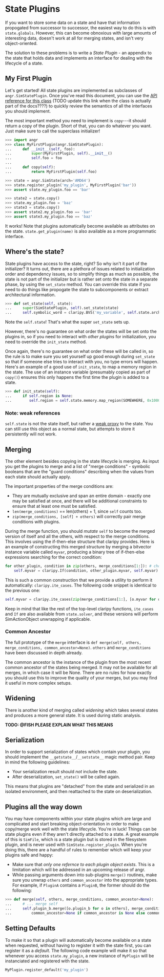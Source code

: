 # State Plugins

If you want to store some data on a state and have that information propogated from successor to successor, the easiest way to do this is with `state.globals`.
However, this can become obnoxious with large amounts of interesting data, doesn't work at all for merging states, and isn't very object-oriented.

The solution to these problems is to write a *State Plugin* - an appendix to the state that holds data and implements an interface for dealing with the lifecycle of a state.

## My First Plugin

Let's get started!
All state plugins are implemented as subclasses of `angr.SimStatePlugin`.
Once you've read this document, you can use the [API reference for this class](http://api.angr.io/) (TODO update this link when the class is actually part of the docs????) to quickly review the semantics of all the interfaces you should implement.

The most important method you need to implement is `copy`---it should return a copy of the plugin.
Short of that, you can do whatever you want.
Just make sure to call the superclass initializer!

```python
>>> import angr
>>> class MyFirstPlugin(angr.SimStatePlugin):
...     def __init__(self, foo):
...         super(MyFirstPlugin, self).__init__()
...         self.foo = foo
... 
...     def copy(self):
...         return MyFirstPlugin(self.foo)

>>> state = angr.SimState(arch='AMD64')
>>> state.register_plugin('my_plugin', MyFirstPlugin('bar'))
>>> assert state.my_plugin.foo == 'bar'

>>> state2 = state.copy()
>>> state.my_plugin.foo = 'baz'
>>> state3 = state.copy()
>>> assert state2.my_plugin.foo == 'bar'
>>> assert state3.my_plugin.foo == 'baz'
```

It works! Note that plugins automatically become available as attributes on the state.
`state.get_plugin(name)` is also available as a more programmatic interface.

## Where's the state?

State plugins have access to the state, right? So why isn't it part of the initializer?
It turns out, there are a plethora of issues related to initialization order and dependency issues, so to simplify things as much as possible, the state is not part of the initializer but is rather set onto the state in a separate phase, by using the `set_state` method.
You can override this state if you need to do things like propogate the state to subcomponents or extract architectural information.

```python
>>> def set_state(self, state):
...     super(SimStatePlugin, self).set_state(state)
...     self.symbolic_word = claripy.BVS('my_variable', self.state.arch.bits)
```

Note the `self.state`! That's what the super `set_state` sets up.

However, there's no guarantee on what order the states will be set onto the plugins in, so if you need to interact with _other plugins_ for initialization, you need to override the `init_state` method.

Once again, there's no guarantee on what order these will be called in, so the rule is to make sure you set yourself up good enough during `set_state` so that if someone else tries to interact with you, no type errors will happen.
Here's an example of a good use of `init_state`, to map a memory region in the state.
The use of an instance variable (presumably copied as part of `copy()`) ensures this only happens the first time the plugin is added to a state.

```python
>>> def init_state(self):
...     if self.region is None:
...        self.region = self.state.memory.map_region(SOMEWHERE, 0x1000, 7)
```

### Note: weak references

`self.state` is not the state itself, but rather a [weak proxy](https://docs.python.org/2/library/weakref.html) to the state.
You can still use this object as a normal state, but attempts to store it persistently will not work.

## Merging

The other element besides copying in the state lifecycle is merging.
As input you get the plugins to merge and a list of "merge conditions" - symbolic booleans that are the "guard conditions" describing when the values from each state should actually apply.

The important properties of the merge conditions are:

- They are mutually exclusive and span an entire domain - exactly one may be satisfied at once, and there will be additional constraints to ensure that at least one must be satisfied.
- `len(merge_conditions)` == len(others) + 1, since `self` counts too.
- `zip(merge_conditions, [self] + others)` will correctly pair merge conditions with plugins.

During the merge function, you should _mutate_ `self` to become the merged version of itself and all the others, with respect to the merge conditions.
This involves using the if-then-else structure that claripy provides.
Here is an example of constructing this merged structure by merging a bitvector instance variable called `myvar`, producing a binary tree of if-then-else expressions searching for the correct condition:

```python
for other_plugin, condition in zip(others, merge_conditions[1:]): # chop off self's condition
    self.myvar = claripy.If(condition, other_plugin.myvar, self.myvar)
```

This is such a common construction that we provide a utility to perform it automatically: `claripy.ite_cases`.
The following code snippet is identical to the previous one:

```python
self.myvar = claripy.ite_cases(zip(merge_conditions[1:], [o.myvar for o in others]), self.myvar) 
```

Keep in mind that like the rest of the top-level claripy functions, `ite_cases` and `If` are also available from `state.solver`, and these versions will perform SimActionObject unwrapping if applicable.

### Common Ancestor

The full prototype of the `merge` interface is `def merge(self, others, merge_conditions, common_ancestor=None)`.
`others` and `merge_conditions` have been discussed in depth already.

The common ancestor is the instance of the plugin from the most recent common ancestor of the states being merged.
It may not be available for all merges, in which case it will be None. There are no rules for how exactly you should use this to improve the quality of your merges, but you may find it useful in more complex setups.

## Widening

There is another kind of merging called _widening_ which takes several states and produces a more general state. It is used during static analysis.

**TODO: @FISH PLEASE EXPLAIN WHAT THIS MEANS**

## Serialization

In order to support serialization of states which contain your plugin, you should implement the `__getstate__`/`__setstate__` magic method pair.
Keep in mind the following guidelines:

- Your serialization result should _not_ include the state.
- After deserialization, `set_state()` will be called again.

This means that plugins are "detached" from the state and serialized in an isolated environment, and then reattached to the state on deserialization.

## Plugins all the way down

You may have components within your state plugins which are large and complicated and start breaking object-orientation in order to make copy/merge work well with the state lifecycle.
You're in luck! Things can be state plugins even if they aren't directly attached to a state.
A great example of this is `SimFile`, which is a state plugin but is stored in the filesystem plugin, and is never used with `SimState.register_plugin`.
When you're doing this, there are a handful of rules to remember which will keep your plugins safe and happy:

- Make sure that _only one refernce to each plugin object exists_. This is a limitation which will be addressed in an upcoming release of angr.
- While passing arguments down into sub-plugins `merge()` routines, make sure you unwrap `others` and `common_ancestor` into the appropriate types. For example, if `PluginA` contains a `PluginB`, the former should do the following:

```python
>>> def merge(self, others, merge_conditions, common_ancestor=None):
...     # ... merge self
...     self.plugin_b.merge([o.plugin_b for o in others], merge_conditions,
...         common_ancestor=None if common_ancestor is None else common_ancestor.plugin_b)
```

## Setting Defaults

To make it so that a plugin will automatically become available on a state when requested, without having to register it with the state first, you can register it as a _default_.
The following code example will make it so that whenever you access `state.my_plugin`, a new instance of `MyPlugin` will be instanciated and registered with the state.

```python
MyPlugin.register_default('my_plugin')
```
